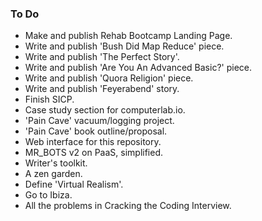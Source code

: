 ### To Do
- Make and publish Rehab Bootcamp Landing Page.
- Write and publish 'Bush Did Map Reduce' piece.
- Write and publish 'The Perfect Story'.
- Write and publish 'Are You An Advanced Basic?' piece.
- Write and publish 'Quora Religion' piece.
- Write and publish 'Feyerabend' story.
- Finish SICP.
- Case study section for computerlab.io.
- 'Pain Cave' vacuum/logging project.
- 'Pain Cave' book outline/proposal.
- Web interface for this repository.
- MR_BOTS v2 on PaaS, simplified.
- Writer's toolkit.
- A zen garden.
- Define 'Virtual Realism'.
- Go to Ibiza.
- All the problems in Cracking the Coding Interview.

